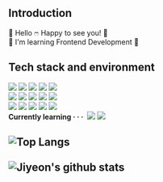 <h2>Introduction</h2>
🌿 Hello ෆ Happy to see you! 👋<br>
🌿 I'm learning Frontend Development 🥰<br>

<h2>Tech stack and environment</h2>
<div>
  <img src="https://img.shields.io/badge/HTML-ff6666?style=flat&logo=HTML5&logoColor=white" />
  <img src="https://img.shields.io/badge/CSS-ff8c66?style=flat&logo=CSS3&logoColor=white" />
  <img src="https://img.shields.io/badge/JavaScript-ffb366?style=flat&logo=JavaScript&logoColor=white" />
  <img src="https://img.shields.io/badge/jQuery-ffd966?style=flat&logo=jQuery&logoColor=white" />
  <img src="https://img.shields.io/badge/REACT-ffff66?style=flat&logo=REACT&logoColor=white" />
  <br>
  <img src="https://img.shields.io/badge/JAVA-d9ff66?style=flat&logo=CoffeeScript&logoColor=white" />
  <img src="https://img.shields.io/badge/Spring-b3ff66?style=flat&logo=SPRING&logoColor=white" />
  <img src="https://img.shields.io/badge/ RDS-8cff66?style=flat&logo=Amazon RDS&logoColor=white" />
  <img src="https://img.shields.io/badge/Oracle-66ff66?style=flat&logo=Oracle&logoColor=white" />
  <img src="https://img.shields.io/badge/MySQL-00b33c?style=flat&logo=MySQL&logoColor=white" />
  <br>
  <img src="https://img.shields.io/badge/Git-66ffff?style=flat&logo=Git&logoColor=white" />
  <img src="https://img.shields.io/badge/Figma-66d9ff?style=flat&logo=Figma&logoColor=white" />
  <img src="https://img.shields.io/badge/Eclipse-66b3ff?style=flat&logo=Eclipse IDE&logoColor=white" />
  <img src="https://img.shields.io/badge/IntelliJ-668cff?style=flat&logo=IntelliJ IDEA&logoColor=white" />
  <img src="https://img.shields.io/badge/VScode-6666ff?style=flat&logo=Visual Studio Code&logoColor=white" />
  <br>
  <b>Currently learning · · ·</b>&nbsp
  <img src="https://img.shields.io/badge/REACT-669999?style=flat&logo=REACT&logoColor=white" />
  <img src="https://img.shields.io/badge/TypeScript-669999?style=flat&logo=TypeScript&logoColor=white" />
  <br>
</div>
<h2><h2>

  ![Top Langs](https://github-readme-stats.vercel.app/api/top-langs/?username=jiyeonsw&layout=compact&theme=tokyonight)
   <br><br>
  ![Jiyeon's github stats](https://github-readme-stats.vercel.app/api?username=jiyeonsw&show_icons=true&theme=tokyonight)  

<!--  <img src="https://img.shields.io/badge/아이콘내용-바탕색?style=flat&logo=로고이름&logoColor=white"/>  -->
<!--
- ✨ _special_ ✨ repository
- 🔭 I’m currently working on ...
- 🌱 I’m currently learning ...
- 👯 I’m looking to collaborate on ...
- 🤔 I’m looking for help with ...
- 💬 Ask me about ...
- 📫 How to reach me: ...
- 😄 Pronouns: ...
- ⚡ Fun fact: ...
-  🌲 🌳 🌲 🌳 🌲 🌳 🌲 🌳 🌲 🌳 🌲 🌳 🌲
-->

